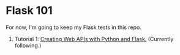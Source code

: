 # Flask 101
For now, I'm going to keep my Flask tests in this repo.<br>
1) Tutorial 1: [Creating Web APIs with Python and Flask.](https://programminghistorian.org/en/lessons/creating-apis-with-python-and-flask) (Currently following.)
